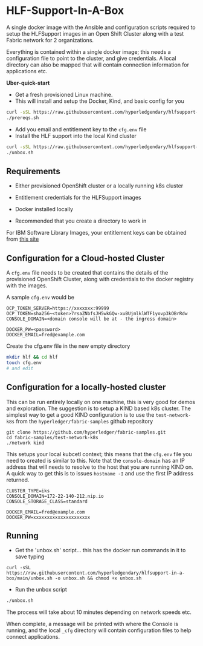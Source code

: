# HLF-Support-In-A-Box

A single docker image with the Ansible and configuration scripts required to setup the HLFSupport images in an Open Shift Cluster
along with a test Fabric network for 2 organizations.

Everything is contained within a single docker image; this needs a configuration file to point to the cluster, and give credentials.
A local directory can also be mapped that will contain connection information for applications etc. 


**Uber-quick-start**
- Get a fresh provisioned Linux machine.
- This will install and setup the Docker, Kind, and basic config for you
```bash
curl -sSL https://raw.githubusercontent.com/hyperledgendary/hlfsupport-in-a-box/main/prereqs.sh -o prereqs.sh && chmod +x prereqs.sh
./prereqs.sh
```
- Add you email and entitlement key to the `cfg.env` file
- Install the HLF support into the local Kind cluster
```bash
curl -sSL https://raw.githubusercontent.com/hyperledgendary/hlfsupport-in-a-box/main/unbox.sh -o unbox.sh && chmod +x unbox.sh
./unbox.sh
```

## Requirements

- Either provisioned OpenShift cluster or a locally running k8s cluster
- Entitlement credentials for the HLFSupport images
- Docker installed locally
  
- Recommended that you create a directory to work in 

For IBM Software Library Images, your entitlement keys can be obtained from [this site](https://myibm.ibm.com/products-services/containerlibrary)
## Configuration for a Cloud-hosted Cluster

A `cfg.env` file needs to be created that contains the details of the provisioned OpenShift Cluster, along with 
credentials to the docker registry with the images.

A sample `cfg.env` would be

```
OCP_TOKEN_SERVER=https://xxxxxxx:99999
OCP_TOKEN=sha256~<token>7rsaZNbfsJH5wkGQw-xuBUjmlklWTF1yovp3kOBrRdw
CONSOLE_DOMAIN=<domain console will be at - the ingress domain>

DOCKER_PW=<password>
DOCKER_EMAIL=fred@example.com

```

Create the cfg.env file in the new empty directory

```bash
mkdir hlf && cd hlf
touch cfg.env
# and edit
```

## Configuration for a locally-hosted cluster

This can be run entirely locally on one machine, this is very good for demos and exploration. 
The suggestion is to setup a KIND based k8s cluster. The simplest way to get a good KIND configuration is to use the `test-network-k8s` from the `hyperledger/fabric-samples` github repository

```
git clone https://github.com/hyperledger/fabric-samples.git
cd fabric-samples/test-network-k8s
./network kind
```

This setups your local kubcetl context; this means that the `cfg.env` file you need to created is similar to this.
Note that the `console-domain` has an IP address that will needs to resolve to the host that you are running KIND on. A quick way to get this is to issues `hostname -I` and use the first IP address returned.

```env
CLUSTER_TYPE=iks
CONSOLE_DOMAIN=172-22-140-212.nip.io
CONSOLE_STORAGE_CLASS=standard

DOCKER_EMAIL=fred@example.com
DOCKER_PW=xxxxxxxxxxxxxxxxxxxxx
```

## Running

- Get the 'unbox.sh' script... this has the docker run commands in it to save typing

```
curl -sSL https://raw.githubusercontent.com/hyperledgendary/hlfsupport-in-a-box/main/unbox.sh -o unbox.sh && chmod +x unbox.sh
```

- Run the unbox script

```bash
./unbox.sh
```

The process will take about 10 minutes depending on network speeds etc.

When complete, a message will be printed with where the Console is running, and the local `_cfg` directory will contain configuration files to help connect applications.